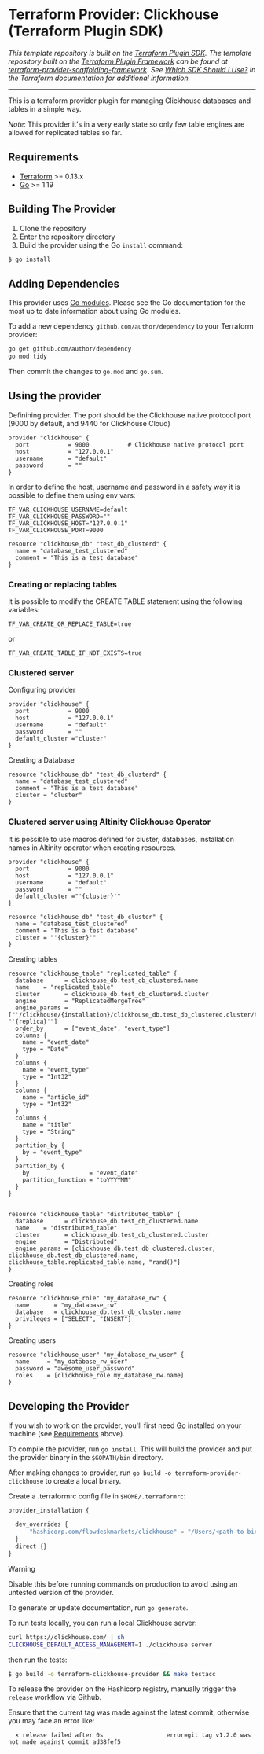 # Terraform Provider: Clickhouse (Terraform Plugin SDK)

_This template repository is built on the [Terraform Plugin SDK](https://github.com/hashicorp/terraform-plugin-sdk). The template repository built on the [Terraform Plugin Framework](https://github.com/hashicorp/terraform-plugin-framework) can be found at [terraform-provider-scaffolding-framework](https://github.com/hashicorp/terraform-provider-scaffolding-framework). See [Which SDK Should I Use?](https://www.terraform.io/docs/plugin/which-sdk.html) in the Terraform documentation for additional information._

----

This is a terraform provider plugin for managing Clickhouse databases and tables in a simple way.

_Note_: This provider it's in a very early state so only few table engines are allowed for replicated tables so far.


## Requirements

-	[Terraform](https://www.terraform.io/downloads.html) >= 0.13.x
-	[Go](https://golang.org/doc/install) >= 1.19

## Building The Provider

1. Clone the repository
1. Enter the repository directory
1. Build the provider using the Go `install` command:
```sh
$ go install
```

## Adding Dependencies

This provider uses [Go modules](https://github.com/golang/go/wiki/Modules).
Please see the Go documentation for the most up to date information about using Go modules.

To add a new dependency `github.com/author/dependency` to your Terraform provider:

```bash
go get github.com/author/dependency
go mod tidy
```

Then commit the changes to `go.mod` and `go.sum`.

## Using the provider


Definining provider. The port should be the Clickhouse native protocol port (9000 by default, and 9440 for Clickhouse Cloud)

```hcl
provider "clickhouse" {
  port           = 9000           # Clickhouse native protocol port
  host           = "127.0.0.1"
  username       = "default"
  password       = ""
}
```

In order to define the host, username and password in a safety way it is possible to define them using env vars:

```config
TF_VAR_CLICKHOUSE_USERNAME=default
TF_VAR_CLICKHOUSE_PASSWORD=""
TF_VAR_CLICKHOUSE_HOST="127.0.0.1"
TF_VAR_CLICKHOUSE_PORT=9000
```

```hcl
resource "clickhouse_db" "test_db_clusterd" {
  name = "database_test_clustered"
  comment = "This is a test database"
}
```

### Creating or replacing tables

It is possible to modify the CREATE TABLE statement using the following variables:

```config
TF_VAR_CREATE_OR_REPLACE_TABLE=true
```
or

```config
TF_VAR_CREATE_TABLE_IF_NOT_EXISTS=true
```

### Clustered server

Configuring provider

```hcl
provider "clickhouse" {
  port           = 9000
  host           = "127.0.0.1"
  username       = "default"
  password       = ""
  default_cluster ="cluster"
}
```

Creating a Database

```hcl
resource "clickhouse_db" "test_db_clusterd" {
  name = "database_test_clustered"
  comment = "This is a test database"
  cluster = "cluster"
}
```

### Clustered server using Altinity Clickhouse Operator

It is possible to use macros defined for cluster, databases, installation names in Altinity operator when creating resources.

```hcl
provider "clickhouse" {
  port           = 9000
  host           = "127.0.0.1"
  username       = "default"
  password       = ""
  default_cluster ="'{cluster}'"
}
```

```hcl
resource "clickhouse_db" "test_db_cluster" {
  name = "database_test_clustered"
  comment = "This is a test database"
  cluster = "'{cluster}'"
}
```

Creating tables

```hcl
resource "clickhouse_table" "replicated_table" {
  database      = clickhouse_db.test_db_clustered.name
  name    = "replicated_table"
  cluster       = clickhouse_db.test_db_clustered.cluster
  engine        = "ReplicatedMergeTree"
  engine_params = ["'/clickhouse/{installation}/clickhouse_db.test_db_clustered.cluster/tables/{shard}/{database}/{table}'", "'{replica}'"]
  order_by      = ["event_date", "event_type"]
  columns {
    name = "event_date"
    type = "Date"
  }
  columns {
    name = "event_type"
    type = "Int32"
  }
  columns {
    name = "article_id"
    type = "Int32"
  }
  columns {
    name = "title"
    type = "String"
  }
  partition_by {
    by = "event_type"
  }
  partition_by {
    by                 = "event_date"
    partition_function = "toYYYYMM"
  }
}


resource "clickhouse_table" "distributed_table" {
  database      = clickhouse_db.test_db_clustered.name
  name    = "distributed_table"
  cluster       = clickhouse_db.test_db_clustered.cluster
  engine        = "Distributed"
  engine_params = [clickhouse_db.test_db_clustered.cluster, clickhouse_db.test_db_clustered.name, clickhouse_table.replicated_table.name, "rand()"]
}
```

Creating roles

```hcl
resource "clickhouse_role" "my_database_rw" {
  name       = "my_database_rw"
  database   = clickhouse_db.test_db_cluster.name
  privileges = ["SELECT", "INSERT"]
}
```

Creating users

```hcl
resource "clickhouse_user" "my_database_rw_user" {
  name     = "my_database_rw_user"
  password = "awesome_user_password"
  roles    = [clickhouse_role.my_database_rw.name]
}
```

## Developing the Provider

If you wish to work on the provider, you'll first need [Go](http://www.golang.org) installed on your machine (see [Requirements](#requirements) above).

To compile the provider, run `go install`. This will build the provider and put the provider binary in the `$GOPATH/bin` directory.

After making changes to provider, run `go build -o terraform-provider-clickhouse` to create a local binary.

Create a .terraformrc config file in `$HOME/.terraformrc`:

```terraform
provider_installation {

  dev_overrides {
      "hashicorp.com/flowdeskmarkets/clickhouse" = "/Users/<path-to-binary>/terraform-provider-clickhouse"
  }
  direct {}
}
```

> [!WARNING]
> Disable this before running commands on production to avoid using an untested version of the provider.

To generate or update documentation, run `go generate`.

To run tests locally, you can run a local Clickhouse server:

```sh
curl https://clickhouse.com/ | sh
CLICKHOUSE_DEFAULT_ACCESS_MANAGEMENT=1 ./clickhouse server
```

then run the tests:

```sh
$ go build -o terraform-clickhouse-provider && make testacc
```

To release the provider on the Hashicorp registry, manually trigger the `release` workflow via Github.

Ensure that the current tag was made against the latest commit, otherwise you may face an error like:

```error
  ⨯ release failed after 0s                  error=git tag v1.2.0 was not made against commit ad38fef5
```
